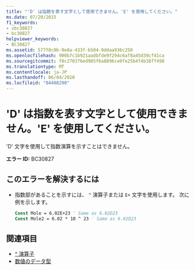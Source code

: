 ```yaml
---
title: "'D' は指数を表す文字として使用できません。'E' を使用してください。"
ms.date: 07/20/2015
f1_keywords:
- vbc30827
- bc30827
helpviewer_keywords:
- BC30827
ms.assetid: 577f8c0b-9e8a-433f-b504-9ddaa936c250
ms.openlocfilehash: 900b7c1b921aadbfde9f294c6af8a45d39cf41ca
ms.sourcegitcommit: f8c270376ed905f6a8896ce0fe25b4f4b38ff498
ms.translationtype: MT
ms.contentlocale: ja-JP
ms.lasthandoff: 06/04/2020
ms.locfileid: "84408290"
---
```

# <a name="d-can-no-longer-be-used-to-indicate-an-exponent-use-e-instead"></a>'D' は指数を表す文字として使用できません。'E' を使用してください。
'D' 文字を使用して指数演算を示すことはできません。  
  
 **エラー ID:** BC30827  
  
## <a name="to-correct-this-error"></a>このエラーを解決するには  
  
- 指数部があることを示すには、 `^` 演算子または `E+` 文字を使用します。 次に例を示します。  
  
    ```vb  
    Const Mole = 6.02E+23 ' Same as 6.02D23  
    Const Mole2 = 6.02 * 10 ^ 23 ' Same as 6.02D23  
    ```  
  
## <a name="see-also"></a>関連項目

- [^ 演算子](../language-reference/operators/exponentiation-operator.md)
- [数値のデータ型](../programming-guide/language-features/data-types/numeric-data-types.md)
